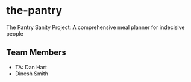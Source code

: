 # the-pantry
The Pantry Sanity Project: A comprehensive meal planner for indecisive people

## Team Members
- TA: Dan Hart
- Dinesh Smith
